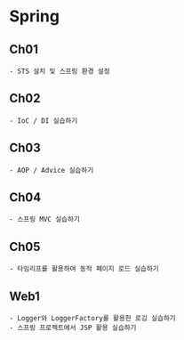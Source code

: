 # Spring

## Ch01
    - STS 설치 및 스프링 환경 설정

## Ch02
    - IoC / DI 실습하기

## Ch03
    - AOP / Advice 실습하기

## Ch04
    - 스프링 MVC 실습하기

## Ch05
    - 타임리프를 활용하여 동적 페이지 로드 실습하기

## Web1
    - Logger와 LoggerFactory를 활용한 로깅 실습하기
    - 스프링 프로젝트에서 JSP 활용 실습하기
